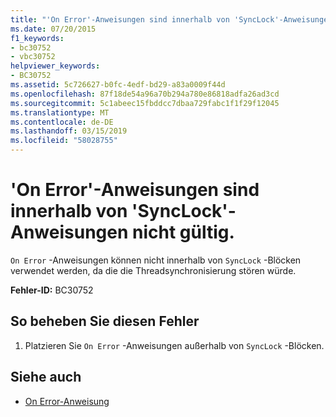 ```yaml
---
title: "'On Error'-Anweisungen sind innerhalb von 'SyncLock'-Anweisungen nicht gültig."
ms.date: 07/20/2015
f1_keywords:
- bc30752
- vbc30752
helpviewer_keywords:
- BC30752
ms.assetid: 5c726627-b0fc-4edf-bd29-a83a0009f44d
ms.openlocfilehash: 87f18de54a96a70b294a780e86818adfa26ad3cd
ms.sourcegitcommit: 5c1abeec15fbddcc7dbaa729fabc1f1f29f12045
ms.translationtype: MT
ms.contentlocale: de-DE
ms.lasthandoff: 03/15/2019
ms.locfileid: "58028755"
---
```

# <a name="on-error-statements-are-not-valid-within-synclock-statements"></a>'On Error'-Anweisungen sind innerhalb von 'SyncLock'-Anweisungen nicht gültig.
`On Error` -Anweisungen können nicht innerhalb von `SyncLock` -Blöcken verwendet werden, da die die Threadsynchronisierung stören würde.  
  
 **Fehler-ID:** BC30752  
  
## <a name="to-correct-this-error"></a>So beheben Sie diesen Fehler  
  
1.  Platzieren Sie `On Error` -Anweisungen außerhalb von `SyncLock` -Blöcken.  
  
## <a name="see-also"></a>Siehe auch

- [On Error-Anweisung](../../visual-basic/language-reference/statements/on-error-statement.md)
